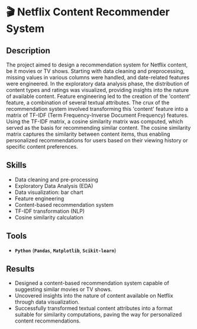 # 🎬 Netflix Content Recommender System

## Description

The project aimed to design a recommendation system for Netflix content, be it movies or TV shows. Starting with data cleaning and preprocessing, missing values in various columns were handled, and date-related features were engineered. In the exploratory data analysis phase, the distribution of content types and ratings was visualized, providing insights into the nature of available content. Feature engineering led to the creation of the 'content' feature, a combination of several textual attributes. The crux of the recommendation system involved transforming this 'content' feature into a matrix of TF-IDF (Term Frequency-Inverse Document Frequency) features. Using the TF-IDF matrix, a cosine similarity matrix was computed, which served as the basis for recommending similar content. The cosine similarity matrix captures the similarity between content items, thus enabling personalized recommendations for users based on their viewing history or specific content preferences.

## Skills

- Data cleaning and pre-processing
- Exploratory Data Analysis (EDA)
- Data visualization: bar chart
- Feature engineering
- Content-based recommendation system
- TF-IDF transformation (NLP)
- Cosine similarity calculation

## Tools

- **`Python`** (**`Pandas`**, **`Matplotlib`**, **`Scikit-learn`**)

## Results

- Designed a content-based recommendation system capable of suggesting similar movies or TV shows.
- Uncovered insights into the nature of content available on Netflix through data visualization.
- Successfully transformed textual content attributes into a format suitable for similarity computations, paving the way for personalized content recommendations.

